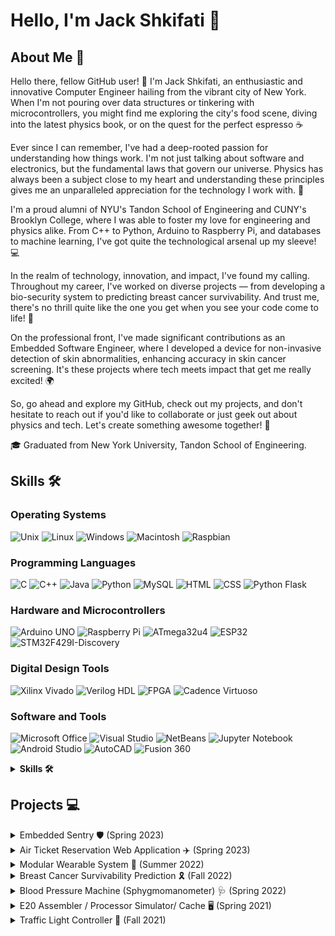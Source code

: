 # Hello, I'm Jack Shkifati 👋

## About Me 🚀

Hello there, fellow GitHub user! 🙌 I'm Jack Shkifati, an enthusiastic and innovative Computer Engineer hailing from the vibrant city of New York. When I'm not pouring over data structures or tinkering with microcontrollers, you might find me exploring the city's food scene, diving into the latest physics book, or on the quest for the perfect espresso ☕

Ever since I can remember, I've had a deep-rooted passion for understanding how things work. I'm not just talking about software and electronics, but the fundamental laws that govern our universe. Physics has always been a subject close to my heart and understanding these principles gives me an unparalleled appreciation for the technology I work with. 🌌

I'm a proud alumni of NYU's Tandon School of Engineering and CUNY's Brooklyn College, where I was able to foster my love for engineering and physics alike. From C++ to Python, Arduino to Raspberry Pi, and databases to machine learning, I've got quite the technological arsenal up my sleeve! 💻

In the realm of technology, innovation, and impact, I've found my calling. Throughout my career, I've worked on diverse projects — from developing a bio-security system to predicting breast cancer survivability. And trust me, there's no thrill quite like the one you get when you see your code come to life! 🎯

On the professional front, I've made significant contributions as an Embedded Software Engineer, where I developed a device for non-invasive detection of skin abnormalities, enhancing accuracy in skin cancer screening. It's these projects where tech meets impact that get me really excited! 🌍

So, go ahead and explore my GitHub, check out my projects, and don't hesitate to reach out if you'd like to collaborate or just geek out about physics and tech. Let's create something awesome together! 👋

🎓 Graduated from New York University, Tandon School of Engineering.


## Skills 🛠

### Operating Systems

![Unix](https://img.shields.io/badge/-Unix-black?style=flat-square&logo=linux)
![Linux](https://img.shields.io/badge/-Linux-black?style=flat-square&logo=linux)
![Windows](https://img.shields.io/badge/-Windows-black?style=flat-square&logo=windows)
![Macintosh](https://img.shields.io/badge/-Macintosh-black?style=flat-square&logo=apple)
![Raspbian](https://img.shields.io/badge/-Raspbian-black?style=flat-square&logo=raspberry-pi)

### Programming Languages

![C](https://img.shields.io/badge/-C-black?style=flat-square&logo=c)
![C++](https://img.shields.io/badge/-C++-black?style=flat-square&logo=c%2B%2B)
![Java](https://img.shields.io/badge/-Java-black?style=flat-square&logo=java)
![Python](https://img.shields.io/badge/-Python-black?style=flat-square&logo=python)
![MySQL](https://img.shields.io/badge/-MySQL-black?style=flat-square&logo=mysql)
![HTML](https://img.shields.io/badge/-HTML-black?style=flat-square&logo=html5)
![CSS](https://img.shields.io/badge/-CSS-black?style=flat-square&logo=css3)
![Python Flask](https://img.shields.io/badge/-Python_Flask-black?style=flat-square&logo=flask)

### Hardware and Microcontrollers

![Arduino UNO](https://img.shields.io/badge/-Arduino_UNO-black?style=flat-square&logo=arduino)
![Raspberry Pi](https://img.shields.io/badge/-Raspberry_Pi-black?style=flat-square&logo=raspberry-pi)
![ATmega32u4](https://img.shields.io/badge/-ATmega32u4-black?style=flat-square&logo=arduino)
![ESP32](https://img.shields.io/badge/-ESP32-black?style=flat-square&logo=espressif)
![STM32F429I-Discovery](https://img.shields.io/badge/-STM32F429I_Discovery-black?style=flat-square&logo=STMicroelectronics)

### Digital Design Tools

![Xilinx Vivado](https://img.shields.io/badge/-Xilinx_Vivado-black?style=flat-square&logo=xilinx)
![Verilog HDL](https://img.shields.io/badge/-Verilog_HDL-black?style=flat-square&logo=verilog)
![FPGA](https://img.shields.io/badge/-FPGA-black?style=flat-square&logo=altera)
![Cadence Virtuoso](https://img.shields.io/badge/-Cadence_Virtuoso-black?style=flat-square&logo=cadence-design-systems)

### Software and Tools

![Microsoft Office](https://img.shields.io/badge/-Microsoft_Office-black?style=flat-square&logo=microsoft-office)
![Visual Studio](https://img.shields.io/badge/-Visual_Studio-black?style=flat-square&logo=visual-studio)
![NetBeans](https://img.shields.io/badge/-NetBeans-black?style=flat-square&logo=apache-netbeans-ide)
![Jupyter Notebook](https://img.shields.io/badge/-Jupyter_Notebook-black?style=flat-square&logo=jupyter)
![Android Studio](https://img.shields.io/badge/-Android_Studio-black?style=flat-square&logo=android-studio)
![AutoCAD](https://img.shields.io/badge/-AutoCAD-black?style=flat-square&logo=autodesk)
![Fusion 360](https://img.shields.io/badge/-Fusion_360-black?style=flat-square&logo=autodesk)


<details>
  <summary><strong>Skills 🛠</strong></summary>
  <br>
  <div style="width: 100%; overflow-x: auto;">
    <div style="display: flex;">
      <img src="https://img.shields.io/badge/-Unix-black?style=flat-square&logo=linux" alt="Unix" style="width: 100px; margin-right: 10px;">
      <img src="https://img.shields.io/badge/-Linux-black?style=flat-square&logo=linux" alt="Linux" style="width: 100px; margin-right: 10px;">
      <img src="https://img.shields.io/badge/-Windows-black?style=flat-square&logo=windows" alt="Windows" style="width: 100px; margin-right: 10px;">
      <img src="https://img.shields.io/badge/-Macintosh-black?style=flat-square&logo=apple" alt="Macintosh" style="width: 100px; margin-right: 10px;">
      <img src="https://img.shields.io/badge/-Raspbian-black?style=flat-square&logo=raspberry-pi" alt="Raspbian" style="width: 100px; margin-right: 10px;">
      <img src="https://img.shields.io/badge/-C-black?style=flat-square&logo=c" alt="C" style="width: 100px; margin-right: 10px;">
      <img src="https://img.shields.io/badge/-C++-black?style=flat-square&logo=c%2B%2B" alt="C++" style="width: 100px; margin-right: 10px;">
      <img src="https://img.shields.io/badge/-Java-black?style=flat-square&logo=java" alt="Java" style="width: 100px; margin-right: 10px;">
      <img src="https://img.shields.io/badge/-Python-black?style=flat-square&logo=python" alt="Python" style="width: 100px; margin-right: 10px;">
      <img src="https://img.shields.io/badge/-MySQL-black?style=flat-square&logo=mysql" alt="MySQL" style="width: 100px; margin-right: 10px;">
      <img src="https://img.shields.io/badge/-HTML-black?style=flat-square&logo=html5" alt="HTML" style="width: 100px; margin-right: 10px;">
      <img src="https://img.shields.io/badge/-CSS-black?style=flat-square&logo=css3" alt="CSS" style="width: 100px; margin-right: 10px;">
      <img src="https://img.shields.io/badge/-Python_Flask-black?style=flat-square&logo=flask" alt="Python Flask" style="width: 100px; margin-right: 10px;">
      <img src="https://img.shields.io/badge/-Arduino_UNO-black?style=flat-square&logo=arduino" alt="Arduino UNO" style="width: 100px; margin-right: 10px;">
      <img src="https://img.shields.io/badge/-Raspberry_Pi-black?style=flat-square&logo=raspberry-pi" alt="Raspberry Pi" style="width: 100px; margin-right: 10px;">
      <img src="https://img.shields.io/badge/-ATmega32u4-black?style=flat-square&logo=arduino" alt="ATmega32u4" style="width: 100px; margin-right: 10px;">
      <img src="https://img.shields.io/badge/-ESP32-black?style=flat-square&logo=espressif" alt="ESP32" style="width: 100px; margin-right: 10px;">
      <img src="https://img.shields.io/badge/-STM32F429I_Discovery-black?style=flat-square&logo=STMicroelectronics" alt="STM32F429I-Discovery" style="width: 100px; margin-right: 10px;">
      <img src="https://img.shields.io/badge/-Xilinx_Vivado-black?style=flat-square&logo=xilinx" alt="Xilinx Vivado" style="width: 100px; margin-right: 10px;">
      <img src="https://img.shields.io/badge/-Verilog_HDL-black?style=flat-square&logo=verilog" alt="Verilog HDL" style="width: 100px; margin-right: 10px;">
      <img src="https://img.shields.io/badge/-FPGA-black?style=flat-square&logo=altera" alt="FPGA" style="width: 100px; margin-right: 10px;">
      <img src="https://img.shields.io/badge/-Cadence_Virtuoso-black?style=flat-square&logo=cadence-design-systems" alt="Cadence Virtuoso" style="width: 100px; margin-right: 10px;">
      <img src="https://img.shields.io/badge/-Microsoft_Office-black?style=flat-square&logo=microsoft-office" alt="Microsoft Office" style="width: 100px; margin-right: 10px;">
      <img src="https://img.shields.io/badge/-Visual_Studio-black?style=flat-square&logo=visual-studio" alt="Visual Studio" style="width: 100px; margin-right: 10px;">
      <img src="https://img.shields.io/badge/-NetBeans-black?style=flat-square&logo=apache-netbeans-ide" alt="NetBeans" style="width: 100px; margin-right: 10px;">
      <img src="https://img.shields.io/badge/-Jupyter_Notebook-black?style=flat-square&logo=jupyter" alt="Jupyter Notebook" style="width: 100px; margin-right: 10px;">
      <img src="https://img.shields.io/badge/-Android_Studio-black?style=flat-square&logo=android-studio" alt="Android Studio" style="width: 100px; margin-right: 10px;">
      <img src="https://img.shields.io/badge/-AutoCAD-black?style=flat-square&logo=autodesk" alt="AutoCAD" style="width: 100px; margin-right: 10px;">
      <img src="https://img.shields.io/badge/-Fusion_360-black?style=flat-square&logo=autodesk" alt="Fusion 360" style="width: 100px; margin-right: 10px;">
    </div>
  </div>
</details>




## Projects 💻

<details>
  <summary>Embedded Sentry 🛡️ (Spring 2023)</summary>
  <p>
  
  - Developed a bio-security system using an STM32F429I-Discovery microcontroller and Mbed OS, leveraging an on-board gyroscope to record a unique hand movement sequence, creating a bio-based authentication method.
  - 🔧 ![STM32F429I-Discovery](https://img.shields.io/badge/-STM32F429I_Discovery-black?style=flat-square&logo=STMicroelectronics)
  - 🔧 ![Mbed](https://img.shields.io/badge/-Mbed-black?style=flat-square&logo=Arm)
    
  </p>
</details>

<details>
  <summary>Air Ticket Reservation Web Application ✈️ (Spring 2023)</summary>
  <p>
  
  - Designed and developed a dual-interface Online Air Ticket Reservation System for both Customers and Airline Staff using Python Flask, MySQL, and HTML, enabling an efficient reservation process.
  - 🔧 ![HTML](https://img.shields.io/badge/-HTML-black?style=flat-square&logo=html5)
  - 🔧 ![CSS](https://img.shields.io/badge/-CSS-black?style=flat-square&logo=css3)
  - 🔧 ![Python Flask](https://img.shields.io/badge/-Python_Flask-black?style=flat-square&logo=flask)
  - 🔧 ![MySQL](https://img.shields.io/badge/-MySQL-black?style=flat-square&logo=mysql)
    
  </p>
</details>

<details>
 <summary>Modular Wearable System 🦾 (Summer 2022)</summary>
  <p>
  
  - Collaborated with a team to create a wearable device using non-invasive muscle signal decoding to aid individuals with physical or neurological impairments, enhancing wireless transmission via UDP and IoT integration.
  - 🔧 ![ESP32](https://img.shields.io/badge/-ESP32-black?style=flat-square&logo=espressif)
  - 🔧 ![Arduino](https://img.shields.io/badge/-Arduino-black?style=flat-square&logo=arduino)
    
  </p>
</details>

<details>
  <summary>Breast Cancer Survivability Prediction 🎗️ (Fall 2022)</summary>
  <p>
  
  - Conducted a machine learning project using various techniques to predict survivability of women with breast cancer at certain progression stages, employing methods such as SMOTE to balance the dataset and feature transformations to increase model accuracy.
  - 🔧 ![Python](https://img.shields.io/badge/-Python-black?style=flat-square&logo=python)
  - 🔧 ![Jupyter Notebook](https://img.shields.io/badge/-Jupyter_Notebook-black?style=flat-square&logo=jupyter)
    
  </p>
</details>

<details>
  <summary>Blood Pressure Machine (Sphygmomanometer) 🩺 (Spring 2022)</summary>
  <p>
  
  - Produced a blood pressure measuring device by connecting a Honeywell pressure sensor to an Adafruit Circuit Playground Classic       microcontroller, applying communication protocol I2C to interface with the sensor through GPIO pins.
  - 🔧 ![ATmega32U4](https://img.shields.io/badge/-ATmega32u4-black?style=flat-square&logo=arduino)
    
  </p>
</details>

<details>
<summary>E20 Assembler / Processor Simulator/ Cache 🖥️ (Spring 2021)</summary>
  <p>
  
  - Worked on a project involving E20, a CPU with a 16-bit program counter and seven read and write registers. Developed a C++ program to read assembly language and convert instructions into machine code, and designed a two-cache simulator to improve cache hits.
  - 🔧 ![C++](https://img.shields.io/badge/-C++-black?style=flat-square&logo=c%2B%2B)
    
  </p>
</details>

<details>
  <summary>Traffic Light Controller 🚦 (Fall 2021)</summary>
  <p>
  
  - Implemented a traffic control system regulating traffic lights at a street intersection using digital design tools and CAD tools such as Xilinx to form hardware, and reconfigurable chips.
  - 🔧 ![FPGA](https://img.shields.io/badge/-FPGA-black?style=flat-square&logo=altera)
  - 🔧 ![Xilinx Vivado](https://img.shields.io/badge/-Xilinx_Vivado-black?style=flat-square&logo=xilinx)
    
  </p>
</details>




